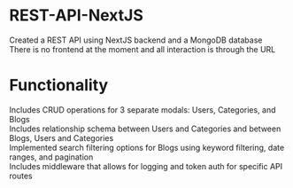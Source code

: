 # REST-API-NextJS
Created a REST API using NextJS backend and a MongoDB database </br>
There is no frontend at the moment and all interaction is through the URL

# Functionality
Includes CRUD operations for 3 separate modals: Users, Categories, and Blogs </br>
Includes relationship schema between Users and Categories and between Blogs, Users and Categories </br>
Implemented search filtering options for Blogs using keyword filtering, date ranges, and pagination </br>
Includes middleware that allows for logging and token auth for specific API routes
